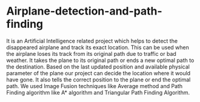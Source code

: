 # Airplane-detection-and-path-finding
It is an Artificial Intelligence related project which helps to detect the disappeared airplane and track its exact location. This can be used when the airplane loses its track from its original path due to traffic or bad weather. It takes the plane to its original path or ends a new optimal path to the destination. Based on the last updated position and available physical parameter of the plane our project can decide the location where it would have gone. It also tells the correct position to the plane or end the optimal path.
We used Image Fusion techniques like Average method and Path Finding algorithm like A* algorithm and Triangular Path Finding Algorithm.
